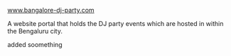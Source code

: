 www.bangalore-dj-party.com

A website portal that holds the DJ party events which are hosted in within the Bengaluru city.

added soomething